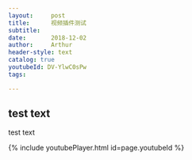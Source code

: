 ```yaml
---
layout:     post
title:      视频插件测试
subtitle:   
date:       2018-12-02
author:     Arthur
header-style: text
catalog: true
youtubeId: DV-YlwC0sPw
tags:

---
```


## test text

test text

<!-- <iframe width="420" height="315" src="http://www.youtube.com/embed/dQw4w9WgXcQ" frameborder="0" allowfullscreen></iframe> -->

<!-- <iframe width="480" height="360" src="http://www.youtube.com/embed/WO82PoAczTc" frameborder="0"> </iframe> -->

{% include youtubePlayer.html id=page.youtubeId %}
